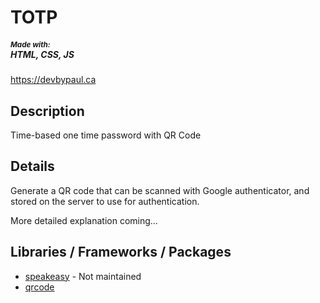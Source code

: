 <h1>TOTP</h1>

<h5><small>Made with:</small><br /> HTML, CSS, JS</h5>

<a href="https://devbypaul.ca" target="_blank">https://devbypaul.ca</a>

<h2>Description</h2>
<p>Time-based one time password with QR Code</p>

<h2>Details</h2>
<p>Generate a QR code that can be scanned with Google authenticator, and stored on the server to use for authentication.</p>
<p>More detailed explanation coming...</p>

<h2>Libraries / Frameworks / Packages</h2>
<ul>
<li><a href="https://www.npmjs.com/package/speakeasy" target="_blank">speakeasy</a> - Not maintained</li>
<li><a href="https://www.npmjs.com/package/qrcode" target="_blank">qrcode</a></li>
</ul>
